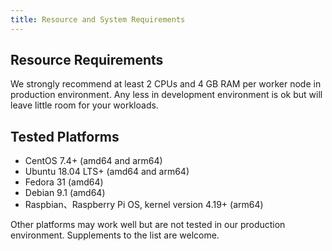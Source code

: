 ```yaml
---
title: Resource and System Requirements
---
```


## Resource Requirements
We strongly recommend at least 2 CPUs and 4 GB RAM per worker node in production environment.
Any less in development environment is ok but will leave little room for your workloads.

## Tested Platforms
* CentOS 7.4+ (amd64 and arm64)
* Ubuntu 18.04 LTS+ (amd64 and arm64)
* Fedora 31 (amd64)
* Debian 9.1 (amd64)
* Raspbian、Raspberry Pi OS, kernel version 4.19+ (arm64)

Other platforms may work well but are not tested in our production environment. Supplements to the list are welcome.
